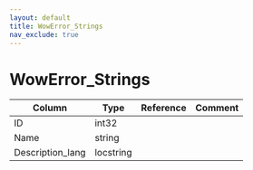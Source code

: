 ```yaml
---
layout: default
title: WowError_Strings
nav_exclude: true
---
```

# WowError_Strings

| Column | Type | Reference | Comment |
|--------|------|-----------|---------|
|ID|int32|||
|Name|string|||
|Description_lang|locstring|||
